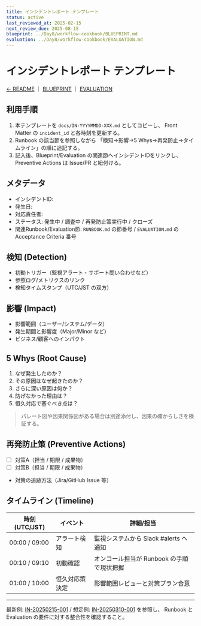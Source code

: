 ```yaml
---
title: インシデントレポート テンプレート
status: active
last_reviewed_at: 2025-02-15
next_review_due: 2025-08-15
blueprint: ../Day8/workflow-cookbook/BLUEPRINT.md
evaluation: ../Day8/workflow-cookbook/EVALUATION.md
---
```


# インシデントレポート テンプレート

<!-- markdownlint-disable MD013 -->

[← README](../README.md#🚨-インシデント対応フロー) ｜
[BLUEPRINT](../Day8/workflow-cookbook/BLUEPRINT.md) ｜
[EVALUATION](../Day8/workflow-cookbook/EVALUATION.md)

## 利用手順

1. 本テンプレートを `docs/IN-YYYYMMDD-XXX.md` としてコピーし、
   Front Matter の `incident_id` と各時刻を更新する。
2. Runbook の該当節を参照しながら
   「検知→影響→5 Whys→再発防止→タイムライン」の順に追記する。
3. 記入後、Blueprint/Evaluation の関連節へインシデントIDをリンクし、
   Preventive Actions は Issue/PR と紐付ける。

## メタデータ

- インシデントID:
- 発生日:
- 対応責任者:
- ステータス: 発生中 / 調査中 / 再発防止策実行中 / クローズ
- 関連Runbook/Evaluation節: `RUNBOOK.md` の節番号 /
  `EVALUATION.md` の Acceptance Criteria 番号

## 検知 (Detection)

- 初動トリガー（監視アラート・サポート問い合わせなど）
- 参照ログ/メトリクスのリンク
- 検知タイムスタンプ（UTC/JST の双方）

## 影響 (Impact)

- 影響範囲（ユーザー/システム/データ）
- 発生期間と影響度（Major/Minor など）
- ビジネス/顧客へのインパクト

## 5 Whys (Root Cause)

1. なぜ発生したのか？
2. その原因はなぜ起きたのか？
3. さらに深い原因は何か？
4. 防げなかった理由は？
5. 恒久対応で塞ぐべき点は？

> パレート図や因果関係図がある場合は別途添付し、因果の確からしさを検証する。

## 再発防止策 (Preventive Actions)

- [ ] 対策A（担当 / 期限 / 成果物）
- [ ] 対策B（担当 / 期限 / 成果物）
- 対策の追跡方法（Jira/GitHub Issue 等）

## タイムライン (Timeline)

| 時刻 (UTC/JST) | イベント | 詳細/担当 |
| --- | --- | --- |
| 00:00 / 09:00 | アラート検知 | 監視システムから Slack #alerts へ通知 |
| 00:10 / 09:10 | 初動確認 | オンコール担当が Runbook の手順で現状把握 |
| 01:00 / 10:00 | 恒久対応策決定 | 影響範囲レビューと対策プラン合意 |

---

最新例: [IN-20250215-001](IN-20250215-001.md) /
想定例: [IN-20250310-001](IN-20250310-001.md) を参照し、
Runbook と Evaluation の要件に対する整合性を確認すること。

<!-- markdownlint-enable MD013 -->
